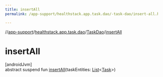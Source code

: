 ```yaml
---
title: insertAll
permalink: /app-support/healthstack.app.task.dao/-task-dao/insert-all.html

---
```

//[app-support](../../../index.html)/[healthstack.app.task.dao](../index.html)/[TaskDao](index.html)/[insertAll](insert-all.html)



# insertAll



[androidJvm]\
abstract suspend fun [insertAll](insert-all.html)(taskEntities: [List](https://kotlinlang.org/api/latest/jvm/stdlib/kotlin.collections/-list/index.html)&lt;[Task](../../healthstack.app.task.entity/-task/index.html)&gt;)





